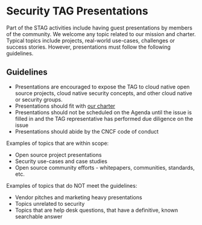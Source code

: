 # Security TAG Presentations

Part of the STAG activities include having guest presentations by members of the community.
We welcome any topic related to our mission and charter. Typical topics include projects,
real-world use-cases, challenges or success stories. However, presentations must follow the
following guidelines.

## Guidelines

- Presentations are encouraged to expose the TAG to cloud native open source projects, cloud native security concepts, and other cloud native or security groups.
- Presentations should fit with [our charter](https://github.com/cncf/tag-security/blob/main/governance/charter.md)
- Presentations should not be scheduled on the Agenda until the issue is filled in and the TAG representative has performed due diligence on the issue
- Presentations should abide by the CNCF code of conduct

Examples of topics that are within scope:
- Open source project presentations
- Security use-cases and case studies
- Open source community efforts - whitepapers, communities, standards, etc.

Examples of topics that do NOT meet the guidelines:
- Vendor pitches and marketing heavy presentations
- Topics unrelated to security
- Topics that are help desk questions, that have a definitive, known searchable answer
